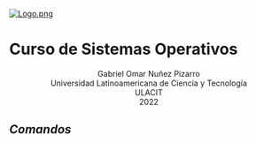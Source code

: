 [![Logo.png](https://i.postimg.cc/TPvjD7ws/Logo.png)](https://postimg.cc/v4X6Rv57)

# Curso de Sistemas Operativos

<div align="center">
Gabriel Omar Nuñez Pizarro <br>
Universidad Latinoamericana de Ciencia y Tecnología <br>
ULACIT <br>
2022
</div>


## _Comandos_

